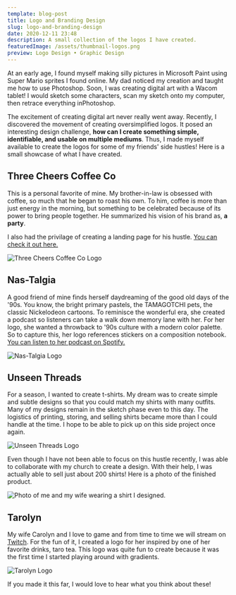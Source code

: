 ```yaml
---
template: blog-post
title: Logo and Branding Design
slug: logo-and-branding-design
date: 2020-12-11 23:48
description: A small collection of the logos I have created.
featuredImage: /assets/thumbnail-logos.png
preview: Logo Design • Graphic Design
---
```

At an early age, I found myself making silly pictures in Microsoft Paint using Super Mario sprites I found online. My dad noticed my creation and taught me how to use Photoshop. Soon, I was creating digital art with a Wacom tablet! I would sketch some characters, scan my sketch onto my computer, then retrace everything inPhotoshop.

The excitement of creating digital art never really went away. Recently, I discovered the movement of creating oversimplified logos. It posed an interesting design challenge, **how can I create something simple, identifiable, and usable on multiple mediums**. Thus, I made myself available to create the logos for some of my friends' side hustles! Here is a small showcase of what I have created.

## Three Cheers Coffee Co

This is a personal favorite of mine. My brother-in-law is obsessed with coffee, so much that he began to roast his own. To him, coffee is more than just energy in the morning, but something to be celebrated because of its power to bring people together. He summarized his vision of his brand as, **a party**.

I also had the privilage of creating a landing page for his hustle. [You can check it out here.](https://www.threecheerscoffee.com/) 

![Three Cheers Coffee Co Logo](/assets/logo_transparent-4x.png "Three Cheers Coffee Co")

## Nas-Talgia

A good friend of mine finds herself daydreaming of the good old days of the '90s. You know, the bright primary pastels, the TAMAGOTCHI pets, the classic Nickelodeon cartoons. To reminisce the wonderful era, she created a podcast so listeners can take a walk down memory lane with her. For her logo, she wanted a throwback to '90s culture with a modern color palette. So to capture this, her logo references stickers on a composition notebook. [You can listen to her podcast on Spotify.](https://open.spotify.com/show/56niMfx3IJHe2C2Nl34xom?si=EmSspLwYTDmhXOkPglpRhg)

![Nas-Talgia Logo](/assets/logo_cover-4x.png "Nas-Talgia")

## Unseen Threads

For a season, I wanted to create t-shirts. My dream was to create simple and subtle designs so that you could match my shirts with many outfits. Many of my designs remain in the sketch phase even to this day. The logistics of printing, storing, and selling shirts became more than I could handle at the time. I hope to be able to pick up on this side project once again.

![Unseen Threads Logo](/assets/2021endofyearparty_unseenthreads-ghostlogo-social-v2-4x.png "Unseen Threads Ghost")

Even though I have not been able to focus on this hustle recently, I was able to collaborate with my church to create a design. With their help, I was actually able to sell just about 200 shirts! Here is a photo of the finished product.

![Photo of me and my wife wearing a shirt I designed.](/assets/img_2178.jpg "My wife and I wearing the Unseen Threads x Awakening floral shirt")

## Tarolyn

My wife Carolyn and I love to game and from time to time we will stream on [Twitch](https://www.twitch.tv/taroroots). For the fun of it, I created a logo for her inspired by one of her favorite drinks, taro tea. This logo was quite fun to create because it was the first time I started playing around with gradients.

![Tarolyn Logo](/assets/wobg-4x.png "Tarolyn")

If you made it this far, I would love to hear what you think about these!